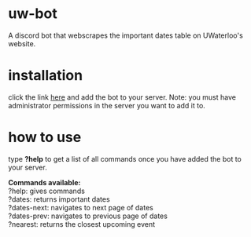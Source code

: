 # uw-bot
A discord bot that webscrapes the important dates table on UWaterloo's website.

# installation
click the link <a href='https://discord.com/api/oauth2/authorize?client_id=793716452116660264&permissions=522304&scope=bot'> here</a> and add the bot to your server. Note: you must have administrator permissions in the server you want to add it to.

# how to use
type **?help** to get a list of all commands once you have added the bot to your server. 

**Commands available:**  
?help: gives commands  
?dates: returns important dates  
?dates-next: navigates to next page of dates  
?dates-prev: navigates to previous page of dates  
?nearest: returns the closest upcoming event  
